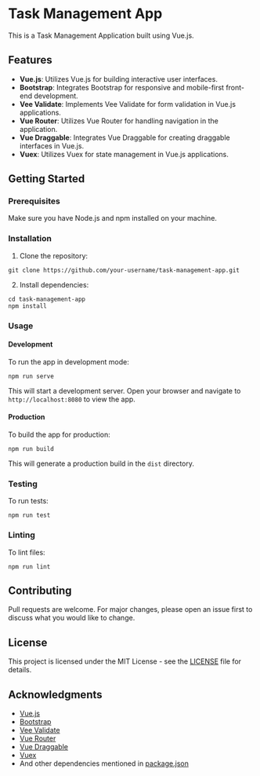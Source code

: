 # Task Management App

This is a Task Management Application built using Vue.js.

## Features

- **Vue.js**: Utilizes Vue.js for building interactive user interfaces.
- **Bootstrap**: Integrates Bootstrap for responsive and mobile-first front-end development.
- **Vee Validate**: Implements Vee Validate for form validation in Vue.js applications.
- **Vue Router**: Utilizes Vue Router for handling navigation in the application.
- **Vue Draggable**: Integrates Vue Draggable for creating draggable interfaces in Vue.js.
- **Vuex**: Utilizes Vuex for state management in Vue.js applications.

## Getting Started

### Prerequisites

Make sure you have Node.js and npm installed on your machine.

### Installation

1. Clone the repository:

```
git clone https://github.com/your-username/task-management-app.git
```

2. Install dependencies:

```
cd task-management-app
npm install
```

### Usage

#### Development

To run the app in development mode:

```
npm run serve
```

This will start a development server. Open your browser and navigate to `http://localhost:8080` to view the app.

#### Production

To build the app for production:

```
npm run build
```

This will generate a production build in the `dist` directory.

### Testing

To run tests:

```
npm run test
```

### Linting

To lint files:

```
npm run lint
```

## Contributing

Pull requests are welcome. For major changes, please open an issue first to discuss what you would like to change.

## License

This project is licensed under the MIT License - see the [LICENSE](LICENSE) file for details.

## Acknowledgments

- [Vue.js](https://vuejs.org/)
- [Bootstrap](https://getbootstrap.com/)
- [Vee Validate](https://vee-validate.logaretm.com/v2/)
- [Vue Router](https://router.vuejs.org/)
- [Vue Draggable](https://github.com/SortableJS/Vue.Draggable)
- [Vuex](https://vuex.vuejs.org/)
- And other dependencies mentioned in [package.json](package.json)

